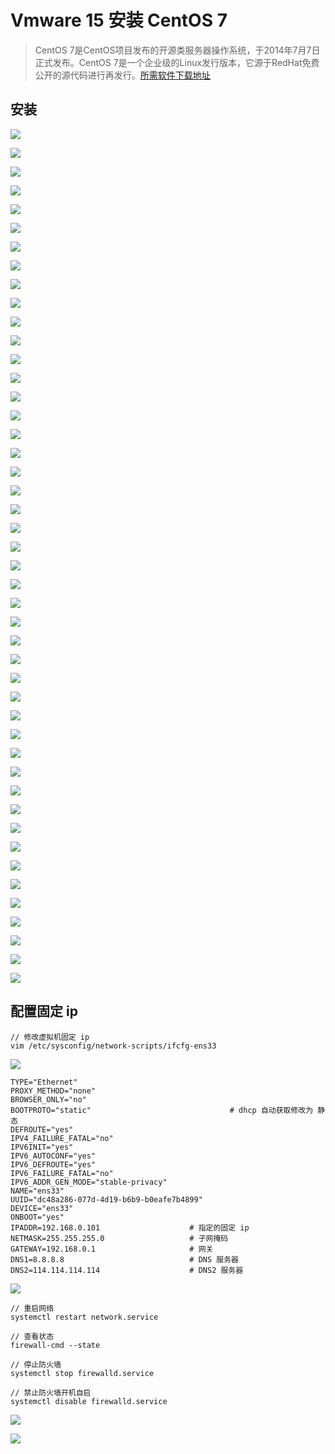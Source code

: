 # Vmware 15 安装 CentOS 7

> CentOS 7是CentOS项目发布的开源类服务器操作系统，于2014年7月7日正式发布。CentOS 7是一个企业级的Linux发行版本，它源于RedHat免费公开的源代码进行再发行。[所需软件下载地址](https://pan.baidu.com/s/1bFGqIBzxpUbRq8WxeCVaDQ?pwd=qwer)

## 安装

![](https://oss.yiki.tech/img/202304230546157.png)

![](https://oss.yiki.tech/img/202304230545997.png)

![](https://oss.yiki.tech/img/202304230545775.png)

![](https://oss.yiki.tech/img/202304230545808.png)

![](https://oss.yiki.tech/img/202304230545496.png)

![](https://oss.yiki.tech/img/202304230545664.png)

![](https://oss.yiki.tech/img/202304230545634.png)

![](https://oss.yiki.tech/img/202304230544540.png)

![](https://oss.yiki.tech/img/202304230544926.png)

![](https://oss.yiki.tech/img/202304230544199.png)

![](https://oss.yiki.tech/img/202304230544392.png)

![](https://oss.yiki.tech/img/202304230544791.png)

![](https://oss.yiki.tech/img/202304230544241.png)

![](https://oss.yiki.tech/img/202304230543247.png)

![](https://oss.yiki.tech/img/202304230543765.png)

![](https://oss.yiki.tech/img/202304230543462.png)

![](https://oss.yiki.tech/img/202304230543273.png)

![](https://oss.yiki.tech/img/202304230543339.png)

![](https://oss.yiki.tech/img/202304230543474.png)

![](https://oss.yiki.tech/img/202304230543048.png)

![](https://oss.yiki.tech/img/202304230542530.png)

![](https://oss.yiki.tech/img/202304230542583.png)

![](https://oss.yiki.tech/img/202304230542907.png)

![](https://oss.yiki.tech/img/202304230542073.png)

![](https://oss.yiki.tech/img/202304230542608.png)

![](https://oss.yiki.tech/img/202304230541479.png)

![](https://oss.yiki.tech/img/202304230541065.png)

![](https://oss.yiki.tech/img/202304230541835.png)

![](https://oss.yiki.tech/img/202304230541825.png)

![](https://oss.yiki.tech/img/202304230541349.png)

![](https://oss.yiki.tech/img/202304230541081.png)

![](https://oss.yiki.tech/img/202304230541759.png)

![](https://oss.yiki.tech/img/202304230540756.png)

![](https://oss.yiki.tech/img/202304230540156.png)

![](https://oss.yiki.tech/img/202304230540661.png)

![](https://oss.yiki.tech/img/202304230540329.png)

![](https://oss.yiki.tech/img/202304230540571.png)

![](https://oss.yiki.tech/img/202304230540808.png)

![](https://oss.yiki.tech/img/202304230539526.png)

![](https://oss.yiki.tech/img/202304230539276.png)

![](https://oss.yiki.tech/img/202304230539421.png)

![](https://oss.yiki.tech/img/202304230539633.png)

![](https://oss.yiki.tech/img/202304230539203.png)

![](https://oss.yiki.tech/img/202304230539131.png)

![](https://oss.yiki.tech/img/202304230538504.png)

![](https://oss.yiki.tech/img/202304230538128.png)

## 配置固定 ip

```vim
// 修改虚拟机固定 ip
vim /etc/sysconfig/network-scripts/ifcfg-ens33
```

![](https://oss.yiki.tech/img/202304230538504.png)

```vim
TYPE="Ethernet"
PROXY_METHOD="none"
BROWSER_ONLY="no"
BOOTPROTO="static"                               # dhcp 自动获取修改为 静态
DEFROUTE="yes"
IPV4_FAILURE_FATAL="no"
IPV6INIT="yes"
IPV6_AUTOCONF="yes"
IPV6_DEFROUTE="yes"
IPV6_FAILURE_FATAL="no"
IPV6_ADDR_GEN_MODE="stable-privacy"
NAME="ens33"
UUID="dc48a286-077d-4d19-b6b9-b0eafe7b4899"
DEVICE="ens33"
ONBOOT="yes"
IPADDR=192.168.0.101                    # 指定的固定 ip
NETMASK=255.255.255.0                   # 子网掩码
GATEWAY=192.168.0.1                     # 网关
DNS1=8.8.8.8                            # DNS 服务器
DNS2=114.114.114.114                    # DNS2 服务器
```

![](https://oss.yiki.tech/img/202304230538003.png)

```shell
// 重启网络
systemctl restart network.service

// 查看状态
firewall-cmd --state

// 停止防火墙
systemctl stop firewalld.service

// 禁止防火墙开机自启
systemctl disable firewalld.service 
```

![](https://oss.yiki.tech/img/202304230538003.png)

![](https://oss.yiki.tech/img/202304230538463.png)
